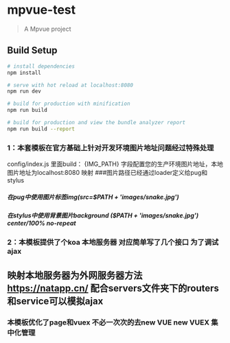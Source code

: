 # mpvue-test

> A Mpvue project

## Build Setup

``` bash
# install dependencies
npm install

# serve with hot reload at localhost:8080
npm run dev

# build for production with minification
npm run build

# build for production and view the bundle analyzer report
npm run build --report
```

###  1：本套模板在官方基础上针对开发环境图片地址问题经过特殊处理
config/index.js   里面build： {IMG_PATH} 字段配置您的生产环境图片地址，本地图片地址为localhost:8080 映射
###图片路径已经通过loader定义给pug和stylus
##### 在pug中使用图片标签img(src=$PATH + 'images/snake.jpg')
##### 在stylus中使用背景图片background ($PATH + 'images/snake.jpg') center/100% no-repeat


 ###  2：本模板提供了个koa 本地服务器 对应简单写了几个接口  为了调试ajax

 ## 映射本地服务器为外网服务器方法  https://natapp.cn/ 配合servers文件夹下的routers 和service可以模拟ajax

 ### 本模板优化了page和vuex  不必一次次的去new VUE   new VUEX  集中化管理


